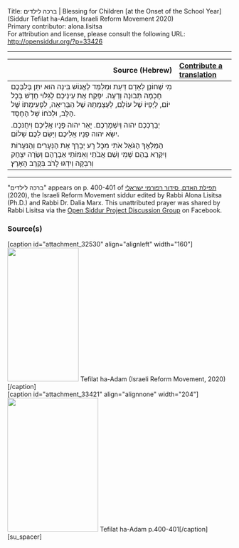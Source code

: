 <html>
<head></head>
<body>
Title: ברכה לילדים | Blessing for Children [at the Onset of the School Year] (Siddur Tefilat ha-Adam, Israeli Reform Movement 2020)<br />
Primary contributor: alona.lisitsa<br />
For attribution and license, please consult the following URL: <a href="http://opensiddur.org/?p=33426">http://opensiddur.org/?p=33426</a>
<p />
<hr />

<table style="margin-left: auto;margin-right: auto;" class="draggable">
<thead><tr><th id="x" style="text-align: right;">Source (Hebrew)</th><th style="text-align: left;"><a href="/contributing/upload/">Contribute a translation</a></th></tr></thead>
<tbody>
<tr><td style="vertical-align:top;">
<div class="liturgy"><span lang="he">
מִי שֶׁחוֹנֵן לְאָדָם דַּעַת וּמְלַמֵּד לֶאֱנוֹשׁ בִּינָה
הוּא יִתֵּן בְּלִבְּכֶם חָכְמָה תְּבוּנָה וְדֵעָה.
יִפְקַח אֶת עֵינֵיכֶם לְגִלּוּי חָדָשׁ בְּכׇל יוֹם,
לְיָפְיוֹ שֶׁל עוֹלָם,
לְעָצְמָתָהּ שֶׁל הַבְּרִיאָה,
לִפְעִימָתוֹ שֶׁל הַלֵּב,
וּלְכֹחוֹ שֶׁל הַחֶסֶד.
</span></div></td>
 
<td style="vertical-align:top;">
<div class="english">

</div></td></tr>


<tr><td style="vertical-align:top;">
<div class="liturgy"><span lang="he">
יְבָרְכְכֶם יהוה וְיִשְׁמָרְכֶם.
יָאֵר יהוה פָּנָיו אֲלֵיכֶם וִיחֻנּכֶם.
יִשָּׂא יהוה פָּנָיו אֲלֵיכֶם וְיָשֵׂם לָכֶם שָׁלוֹם.
</span></div></td>
 
<td style="vertical-align:top;">
<div class="english">

</div></td></tr>


<tr><td style="vertical-align:top;">
<div class="liturgy"><span lang="he">
הַמַּלְאָךְ הַגֹּאֵל אֹתִי מִכׇּל רָע
יְבָרֵךְ אֶת הַנְּעָרִים וְהַנּעָרוֹת
וְיִקָּרֵא בָהֶם שְׁמִי וְשֵׁם אֲבֹתַי וְאִמּוֹתַי
אַבְרָהָם וְשָׂרָה יִצְחָק וְרִבְקָה
וְיִדְגּוּ לָרֹב בְּקֶרֶב הָאָרֶץ׃
</span></div></td>
 
<td style="vertical-align:top;">
<div class="english">

</div></td></tr>
</tbody></table>

<hr />

"ברכה לילדים" appears on p. 400-401 of <a href="https://www.facebook.com/תפילת-האדם-סידור-רפורמי-ישראלי-101214578258569">תפילת האדם, סידור רפורמי ישראלי</a> (2020), the Israeli Reform Movement siddur edited by Rabbi Alona Lisitsa (Ph.D.) and Rabbi Dr. Dalia Marx. This unattributed prayer was shared by Rabbi Lisitsa via the <a href="https://www.facebook.com/groups/opensiddur/permalink/10157940070937746/">Open Siddur Project Discussion Group</a> on Facebook.

<h3>Source(s)</h3>

<span style="float: right;">[caption id="attachment_32530" align="alignleft" width="160"]<a href="https://opensiddur.org/wp-content/uploads/2020/06/tefilat-ha-adam-Israeli-REform-Movement-2020.jpg" rel="lightbox"><img src="https://opensiddur.org/wp-content/uploads/2020/06/tefilat-ha-adam-Israeli-REform-Movement-2020-160x300.jpg" alt="" width="160" height="300" class="size-medium wp-image-32530" /></a> Tefilat ha-Adam (Israeli Reform Movement, 2020)[/caption]</span>  <span style="float: left;">[caption id="attachment_33421" align="alignnone" width="204"]<a href="https://opensiddur.org/wp-content/uploads/2020/09/Tefilat-ha-Adam-p.400-401.jpg"><img src="https://opensiddur.org/wp-content/uploads/2020/09/Tefilat-ha-Adam-p.400-401-204x300.jpg" alt="" width="204" height="300" class="size-medium wp-image-33421" /></a> Tefilat ha-Adam p.400-401[/caption]</span>[su_spacer]
</body>
</html>